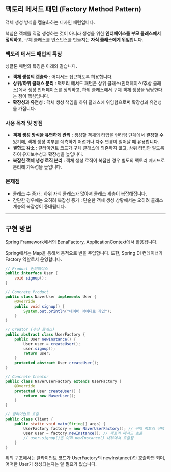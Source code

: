## 팩토리 메서드 패턴 (Factory Method Pattern)

객체 생성 방식을 캡슐화하는 디자인 패턴입니다.

핵심은 객체를 직접 생성하는 것이 아니라 생성을 위한 **인터페이스를 부모 클래스에서 정의하고**, 구체 클래스를 인스턴스를 만들지는 **자식 클래스에게 위임**합니다.

### 팩토리 메서드 패턴의 특징

싱글톤 패턴의 특징은 아래와 같습니다.

- **객체 생성의 캡슐화** : 어디서든 접근하도록 허용합니다.
- **상위/하위 클래스 분리** : 팩토리 메서드 패턴은 상위 클래스(인터페이스/추상 클래스)에서 생성 인터페이스를 정의하고, 하위 클래스에서 구체 객체 생성을 담당한다는 점이 핵심입니다.
- **확장성과 유연성** : 객체 생성 책임을 하위 클래스에 위임함으로써 확장성과 유연성을 가집니다.

### 사용 목적 및 장점

- **객체 생성 방식을 유연하게 관리** : 생성할 객체의 타입을 런타임 단계에서 결정할 수 있기에, 객체 생성 여부를 예측하기 어렵거나 자주 변경이 일어날 떄 유용합니다.
- **결합도 감소** : 클라이언트 코드가 구체 클래스에 의존하지 않고, 상위 타입만 알도록 하여 유지보수성과 확장성을 높입니다.
- **복잡한 객체 생성 로직 분리** : 객체 생성 로직이 복잡한 경우 별도의 팩토리 메서드로 분리해 가독성을 높입니다.

### 문제점

- 클래스 수 증가 : 하위 자식 클래스가 많아져 클래스 계층이 복잡해집니다.
- 간단한 경우에는 오히려 복잡성 증가 : 단순한 객체 생성 상황에서는 오히려 클래스 계층의 복잡성이 증대됩니다.

---

## 구현 방법

Spring Framework에서의 BenaFactory, ApplicationContext에서 활용됩니다.

Spring에서는 Map을 통해서 동적으로 빈을 주입합니다. 또한, Spring DI 컨테이너가 Factory 역할로서 운영합니다.

```java
// Product 인터페이스
public interface User {
    void signup();
}

// Concrete Product
public class NaverUser implements User {
    @Override
    public void signup() {
        System.out.println("네이버 아이디로 가입");
    }
}

// Creator (추상 클래스)
public abstract class UserFactory {
    public User newInstance() {
        User user = createUser();
        user.signup();
        return user;
    }
    protected abstract User createUser();
}

// Concrete Creator
public class NaverUserFactory extends UserFactory {
    @Override
    protected User createUser() {
        return new NaverUser();
    }
}

// 클라이언트 호출
public class Client {
    public static void main(String[] args) {
        UserFactory factory = new NaverUserFactory(); // 구체 팩토리 선택
        User user = factory.newInstance(); // 팩토리 메서드 호출
        // user.signup()은 이미 newInstance() 내부에서 호출됨
    }
}
```

위의 구조에서는 클라이언트 코드가 UserFactory의 newInstance()만 호출하면 되며, 어떠한 User가 생성되는지는 알 필요가 없습니다. 